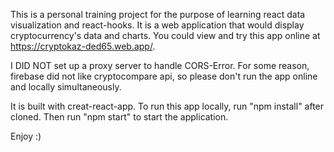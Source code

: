 This is a personal training project for the purpose of learning react data visualization and react-hooks.
It is a web application that would display cryptocurrency's data and charts.
You could view and try this app online at https://cryptokaz-ded65.web.app/.

I DID NOT set up a proxy server to handle CORS-Error. For some reason, firebase did not like cryptocompare api, so please don't run the app online and locally simultaneously.

It is built with creat-react-app.
To run this app locally, run "npm install" after cloned.
Then run "npm start" to start the application.

Enjoy :)

